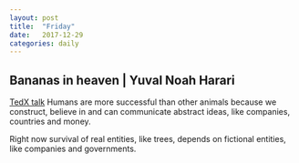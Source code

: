 ```yaml
---
layout: post
title:  "Friday"
date:   2017-12-29
categories: daily
---
```


## Bananas in heaven | Yuval Noah Harari
[TedX talk](https://www.youtube.com/watch?v=YZa4sdIwV04)
Humans are more successful than other animals because we construct, believe in and can communicate abstract ideas, like companies, countries and money.

Right now survival of real entities, like trees, depends on fictional entities, like companies and governments.
